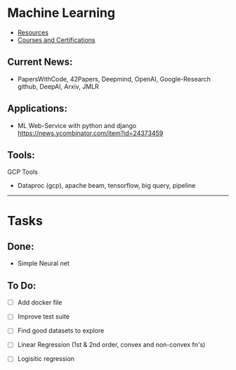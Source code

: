 # Machine Learning

- [Resources](./resources)
- [Courses and Certifications](./Courses)

## Current News:
- PapersWithCode, 42Papers, Deepmind, OpenAI, Google-Research github, DeepAI, Arxiv, JMLR

## Applications:
- ML Web-Service with python and django https://news.ycombinator.com/item?id=24373459

## Tools:
GCP Tools
- Dataproc (gcp), apache beam, tensorflow, big query, pipeline

---
# Tasks
## Done:
- Simple Neural net

## To Do:
- [ ] Add docker file
- [ ] Improve test suite
- [ ] Find good datasets to explore
- [ ] Linear Regression (1st & 2nd order, convex and non-convex fn's)
- [ ] Logisitic regression



